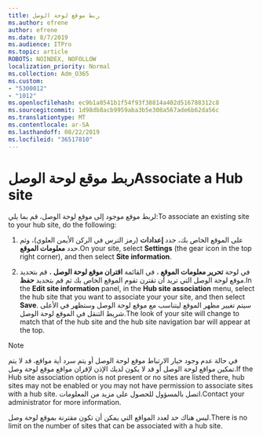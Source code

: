 ```yaml
---
title: ربط موقع لوحة الوصل
ms.author: efrene
author: efrene
ms.date: 8/7/2019
ms.audience: ITPro
ms.topic: article
ROBOTS: NOINDEX, NOFOLLOW
localization_priority: Normal
ms.collection: Adm_O365
ms.custom:
- "5300012"
- "1012"
ms.openlocfilehash: ec9b1a8541b1f54f93f38814a402d516788312c8
ms.sourcegitcommit: 1d98db8acb9959aba3b5e308a567ade6b62da56c
ms.translationtype: MT
ms.contentlocale: ar-SA
ms.lasthandoff: 08/22/2019
ms.locfileid: "36517810"
---
```

# <a name="associate-a-hub-site"></a><span data-ttu-id="fffe7-102">ربط موقع لوحة الوصل</span><span class="sxs-lookup"><span data-stu-id="fffe7-102">Associate a Hub site</span></span>

<span data-ttu-id="fffe7-103">لربط موقع موجود إلى موقع لوحة الوصل، قم بما يلي:</span><span class="sxs-lookup"><span data-stu-id="fffe7-103">To associate an existing site to your hub site, do the following:</span></span>
  
1. <span data-ttu-id="fffe7-104">على الموقع الخاص بك، حدد **إعدادات** (رمز الترس في الركن الأيمن العلوي)، وثم حدد **معلومات الموقع**.</span><span class="sxs-lookup"><span data-stu-id="fffe7-104">On your site, select **Settings** (the gear icon in the top right corner), and then select **Site information**.</span></span>

2. <span data-ttu-id="fffe7-105">في لوحة **تحرير معلومات الموقع** ، في القائمة **اقتران موقع لوحة الوصل** ، قم بتحديد موقع لوحة الوصل التي تريد أن تقترن تقوم الموقع الخاص بك ثم قم بتحديد **حفظ**.</span><span class="sxs-lookup"><span data-stu-id="fffe7-105">In the **Edit site information** panel, in the **Hub site association** menu, select the hub site that you want to associate your your site, and then select **Save**.</span></span> <span data-ttu-id="fffe7-106">سيتم تغيير مظهر الموقع ليتناسب مع موقع لوحة الوصل وستظهر في الأعلى شريط التنقل في الموقع لوحة الوصل.</span><span class="sxs-lookup"><span data-stu-id="fffe7-106">The look of your site will change to match that of the hub site and the hub site navigation bar will appear at the top.</span></span>

 > [!Note]
><span data-ttu-id="fffe7-107">في حالة عدم وجود خيار الارتباط موقع لوحة الوصل أو يتم سرد أية مواقع، قد لا يتم تمكين مواقع لوحة الوصل أو قد لا يكون لديك الإذن لإقران مواقع موقع لوحة وصل.</span><span class="sxs-lookup"><span data-stu-id="fffe7-107">If the Hub site association option is not present or no sites are listed there, hub sites may not be enabled or you may not have permission to associate sites with a hub site.</span></span> <span data-ttu-id="fffe7-108">اتصل بالمسؤول للحصول على مزيد من المعلومات.</span><span class="sxs-lookup"><span data-stu-id="fffe7-108">Contact your administrator for more information.</span></span>
>
><span data-ttu-id="fffe7-109">ليس هناك حد لعدد المواقع التي يمكن أن تكون مقترنة بموقع لوحة وصل.</span><span class="sxs-lookup"><span data-stu-id="fffe7-109">There is no limit on the number of sites that can be associated with a hub site.</span></span>
  